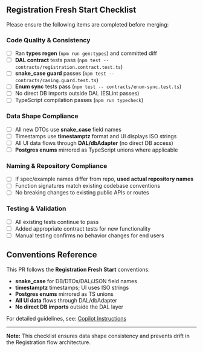 ## Registration Fresh Start Checklist

Please ensure the following items are completed before merging:

### Code Quality & Consistency
- [ ] Ran **types regen** (`npm run gen:types`) and committed diff
- [ ] **DAL contract** tests pass (`npm test -- contracts/registration.contract.test.ts`)
- [ ] **snake_case guard** passes (`npm test -- contracts/casing.guard.test.ts`)
- [ ] **Enum sync** tests pass (`npm test -- contracts/enum-sync.test.ts`)
- [ ] No direct DB imports outside DAL (ESLint passes)
- [ ] TypeScript compilation passes (`npm run typecheck`)

### Data Shape Compliance
- [ ] All new DTOs use **snake_case** field names
- [ ] Timestamps use **timestamptz** format and UI displays ISO strings
- [ ] All UI data flows through **DAL/dbAdapter** (no direct DB access)
- [ ] **Postgres enums** mirrored as TypeScript unions where applicable

### Naming & Repository Compliance
- [ ] If spec/example names differ from repo, **used actual repository names**
- [ ] Function signatures match existing codebase conventions
- [ ] No breaking changes to existing public APIs or routes

### Testing & Validation
- [ ] All existing tests continue to pass
- [ ] Added appropriate contract tests for new functionality
- [ ] Manual testing confirms no behavior changes for end users

## Conventions Reference

This PR follows the **Registration Fresh Start** conventions:

- **snake_case** for DB/DTOs/DAL/JSON field names
- **timestamptz** timestamps; UI uses ISO strings  
- **Postgres enums** mirrored as TS unions
- **All UI data** flows through DAL/dbAdapter
- **No direct DB imports** outside the DAL layer

For detailed guidelines, see: [Copilot Instructions](/.github/copilot-instructions.md)

---

**Note:** This checklist ensures data shape consistency and prevents drift in the Registration flow architecture.